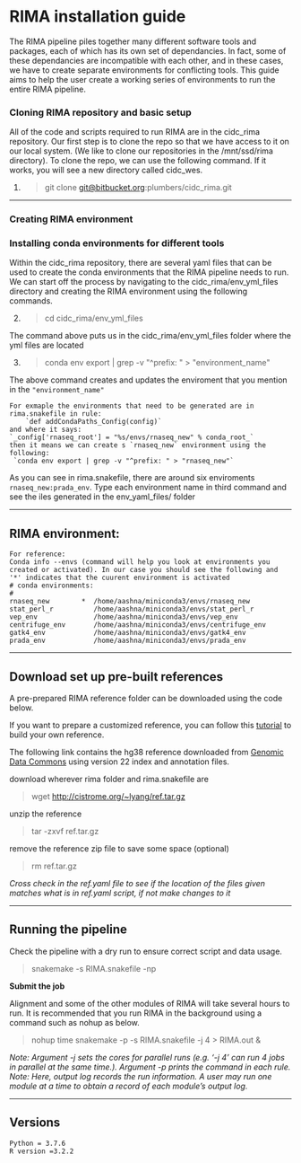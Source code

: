 # RIMA installation guide
 The RIMA pipeline piles together many different software tools and packages, each of which has its own set of dependancies. 
 In fact, some of these dependancies are incompatible with each other, and in these cases, we have to create separate environments for conflicting tools.
 This guide aims to help the user create a working series of environments to run the entire RIMA pipeline.

### Cloning RIMA repository and basic setup
  All of the code and scripts required to run RIMA are in the cidc_rima   repository. Our first step is to clone the repo so that we have access to it on our local system. (We like to clone our repositories in the /mnt/ssd/rima directory). 
  To clone the repo, we can use the following command. If it works, you will see a new directory called cidc_wes.

   1.    >  git clone git@bitbucket.org:plumbers/cidc_rima.git

---

### Creating RIMA environment



### Installing conda environments for different tools
  Within the cidc_rima repository, there are several yaml files that can be used to create the conda environments that the RIMA pipeline needs to run. We can start off the process by navigating to the cidc_rima/env_yml_files directory and creating the RIMA environment using the following commands. 

2.  > cd cidc_rima/env_yml_files

The command above puts us in the cidc_rima/env_yml_files folder where the yml files are located

3. >  conda env export | grep -v "^prefix: " > "environment_name"

The above command creates and updates the enviroment that you mention in the `"environment_name"`

              
 
    For exmaple the environments that need to be generated are in rima.snakefile in rule:
        `def addCondaPaths_Config(config)` 
    and where it says: 
    `_config['rnaseq_root'] = "%s/envs/rnaseq_new" % conda_root_`
    then it means we can create s `rnaseq_new` environment using the following:
     `conda env export | grep -v "^prefix: " > "rnaseq_new"`
 
 
As you can see in rima.snakefile, there are around six enviroments `rnaseq_new:prada_env`. Type each environment name in third command and see the iles generated in the env_yaml_files/ folder

---

## RIMA environment:
    
    For reference:
    Conda info --envs (command will help you look at environments you created or activated). In our case you should see the following and '*' indicates that the cuurent environment is activated
    # conda environments:
    #
    rnaseq_new        *  /home/aashna/miniconda3/envs/rnaseq_new
    stat_perl_r          /home/aashna/miniconda3/envs/stat_perl_r
    vep_env              /home/aashna/miniconda3/envs/vep_env
    centrifuge_env       /home/aashna/miniconda3/envs/centrifuge_env
    gatk4_env            /home/aashna/miniconda3/envs/gatk4_env
    prada_env            /home/aashna/miniconda3/envs/prada_env

---

## Download set up pre-built references
 A pre-prepared RIMA reference folder can be downloaded using the code below.

 If you want to prepare a customized reference, you can follow this [tutorial](https://liulab-dfci.github.io/RIMA/customize-your-own-reference.html) to build your own reference.

 The following link contains the hg38 reference downloaded from [Genomic Data Commons](https://gdc.cancer.gov/about-data/gdc-data-processing/gdc-reference-files) using version 22 index and annotation files.

download wherever rima folder and rima.snakefile are
 > wget http://cistrome.org/~lyang/ref.tar.gz  

unzip the reference  
 > tar -zxvf ref.tar.gz

remove the reference zip file to save some space (optional)
 > rm ref.tar.gz 

_Cross check in the ref.yaml file to see if the location of the files given matches what is in ref.yaml script, if not make changes to it_


---
## Running the pipeline


Check the pipeline with a dry run to ensure correct script and data usage.

>snakemake -s RIMA.snakefile -np 


**Submit the job**  

Alignment and some of the other modules of RIMA will take several hours to run. It is recommended that you run RIMA in the background using a command such as nohup as below.

>nohup time snakemake -p -s RIMA.snakefile -j 4 > RIMA.out &

_Note: Argument -j sets the cores for parallel runs (e.g. ‘-j 4’ can run 4 jobs in parallel at the same time.). Argument -p prints the command in each rule. Note: Here, output log records the run information. A user may run one module at a time to obtain a record of each module’s output log._

---
## Versions

    Python = 3.7.6
    R version =3.2.2


 
